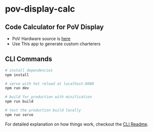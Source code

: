 # pov-display-calc

## Code Calculator for PoV Display

* PoV Hardware source is [here](https://github.com/B45i/Tiny-PoV)
* Use This app to generate custom charterers

## CLI Commands

``` bash
# install dependencies
npm install

# serve with hot reload at localhost:8080
npm run dev

# build for production with minification
npm run build

# test the production build locally
npm run serve
```

For detailed explanation on how things work, checkout the [CLI Readme](https://github.com/developit/preact-cli/blob/master/README.md).
